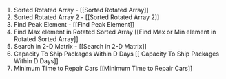 1. Sorted Rotated Array  - [[Sorted Rotated Array]] 
2. Sorted Rotated Array 2 - [[Sorted Rotated Array 2]] 
3. Find Peak Element - [[Find Peak Element]] 
4. Find Max element in Rotated Sorted Array [[Find Max or Min element in Rotated Sorted Array]] 
5. Search in 2-D Matrix - [[Search in 2-D Matrix]] 
6. Capacity To Ship Packages Within D Days [[ Capacity To Ship Packages Within D Days]]
7.  Minimum Time to Repair Cars [[Minimum Time to Repair Cars]]